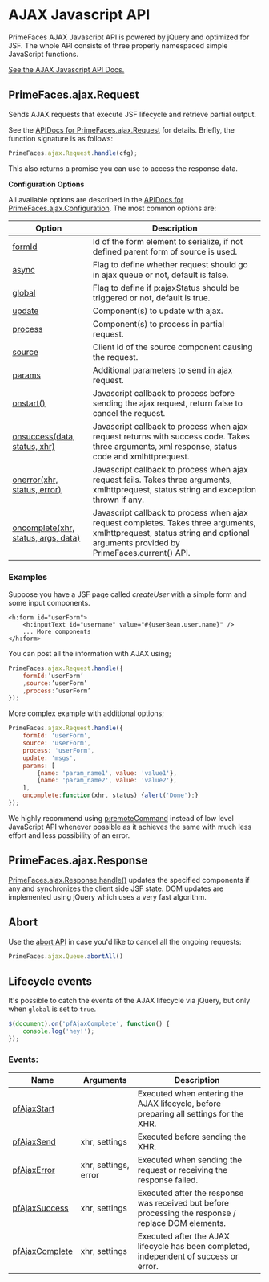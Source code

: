 # AJAX Javascript API

PrimeFaces AJAX Javascript API is powered by jQuery and optimized for JSF.
The whole API consists of three properly namespaced simple JavaScript functions.

[See the AJAX Javascript API Docs.](../jsdocs/modules/src_PrimeFaces.PrimeFaces.ajax.html)

## PrimeFaces.ajax.Request

Sends AJAX requests that execute JSF lifecycle and retrieve partial output.

See the [APIDocs for PrimeFaces.ajax.Request](../jsdocs/interfaces/src_PrimeFaces.PrimeFaces.ajax.Request.html#handle)
for details. Briefly, the function signature is as follows:

```js
PrimeFaces.ajax.Request.handle(cfg);
```

This also returns a promise you can use to access the response data.

**Configuration Options**

All available options are described in the
[APIDocs for PrimeFaces.ajax.Configuration](../jsdocs/interfaces/src_PrimeFaces.PrimeFaces.ajax.Configuration.html).
The most common options are:

| Option | Description |
| --- | --- |
[formId](../jsdocs/interfaces/src_PrimeFaces.PrimeFaces.ajax.Configuration.html#formId) | Id of the form element to serialize, if not defined parent form of source is used.
[async](../jsdocs/interfaces/src_PrimeFaces.PrimeFaces.ajax.Configuration.html#async) | Flag to define whether request should go in ajax queue or not, default is false.
[global](../jsdocs/interfaces/src_PrimeFaces.PrimeFaces.ajax.Configuration.html#global) | Flag to define if p:ajaxStatus should be triggered or not, default is true.
[update](../jsdocs/interfaces/src_PrimeFaces.PrimeFaces.ajax.Configuration.html#update) | Component(s) to update with ajax.
[process](../jsdocs/interfaces/src_PrimeFaces.PrimeFaces.ajax.Configuration.html#process) | Component(s) to process in partial request.
[source](../jsdocs/interfaces/src_PrimeFaces.PrimeFaces.ajax.Configuration.html#source) | Client id of the source component causing the request.
[params](../jsdocs/interfaces/src_PrimeFaces.PrimeFaces.ajax.Configuration.html#params) | Additional parameters to send in ajax request.
[onstart()](../jsdocs/interfaces/src_PrimeFaces.PrimeFaces.ajax.Configuration.html#onstart) | Javascript callback to process before sending the ajax request, return false to cancel the request.
[onsuccess(data, status, xhr)](../jsdocs/interfaces/src_PrimeFaces.PrimeFaces.ajax.Configuration.html#onsuccess) | Javascript callback to process when ajax request returns with success code. Takes three arguments, xml response, status code and xmlhttprequest.
[onerror(xhr, status, error)](../jsdocs/interfaces/src_PrimeFaces.PrimeFaces.ajax.Configuration.html#onerror) | Javascript callback to process when ajax request fails. Takes three arguments, xmlhttprequest, status string and exception thrown if any.
[oncomplete(xhr, status, args, data)](../jsdocs/interfaces/src_PrimeFaces.PrimeFaces.ajax.Configuration.html#oncomplete) | Javascript callback to process when ajax request completes. Takes three arguments, xmlhttprequest, status string and optional arguments provided by PrimeFaces.current() API.

### Examples
Suppose you have a JSF page called _createUser_ with a simple form and some input components.

```xhtml
<h:form id="userForm">
    <h:inputText id="username" value="#{userBean.user.name}" />
    ... More components
</h:form>
```
You can post all the information with AJAX using;

```js
PrimeFaces.ajax.Request.handle({
    formId:’userForm’
    ,source:’userForm’
    ,process:’userForm’
});
```
More complex example with additional options;

```js
PrimeFaces.ajax.Request.handle({
    formId: 'userForm',
    source: 'userForm',
    process: 'userForm',
    update: 'msgs',
    params: [
        {name: 'param_name1', value: 'value1'},
        {name: 'param_name2', value: 'value2'},
    ],
    oncomplete:function(xhr, status) {alert('Done');}
});
```

We highly recommend using [p:remoteCommand](/components/remotecommand) instead of low level JavaScript API whenever
possible as it achieves the same with much less effort and less possibility of an error.

## PrimeFaces.ajax.Response

[PrimeFaces.ajax.Response.handle()](../jsdocs/interfaces/src_PrimeFaces.PrimeFaces.ajax.Response.html#handle) updates
the specified components if any and synchronizes the client side JSF state. DOM updates are implemented using jQuery
which uses a very fast algorithm.

## Abort
Use the [abort API](../jsdocs/interfaces/src_PrimeFaces.PrimeFaces.ajax.Queue.html#abortAll) in case you'd like to cancel all the ongoing requests:

```js
PrimeFaces.ajax.Queue.abortAll()
```

## Lifecycle events

It's possible to catch the events of the AJAX lifecycle via jQuery, but only when `global` is set to `true`.

```js
$(document).on('pfAjaxComplete', function() {
    console.log('hey!');
});
```

### Events:

| Name | Arguments | Description |
| --- | --- | --- |
| [pfAjaxStart](../jsdocs/interfaces/src_PrimeFaces.JQuery.TypeToTriggeredEventMap.html#pfAjaxStart) | | Executed when entering the AJAX lifecycle, before preparing all settings for the XHR.
| [pfAjaxSend](../jsdocs/interfaces/src_PrimeFaces.JQuery.TypeToTriggeredEventMap.html#pfAjaxSend) | xhr, settings | Executed before sending the XHR.
| [pfAjaxError](../jsdocs/interfaces/src_PrimeFaces.JQuery.TypeToTriggeredEventMap.html#pfAjaxError) | xhr, settings, error | Executed when sending the request or receiving the response failed.
| [pfAjaxSuccess](../jsdocs/interfaces/src_PrimeFaces.JQuery.TypeToTriggeredEventMap.html#pfAjaxSuccess) | xhr, settings | Executed after the response was received but before processing the response / replace DOM elements.
| [pfAjaxComplete](../jsdocs/interfaces/src_PrimeFaces.JQuery.TypeToTriggeredEventMap.html#pfAjaxComplete) | xhr, settings | Executed after the AJAX lifecycle has been completed, independent of success or error.

